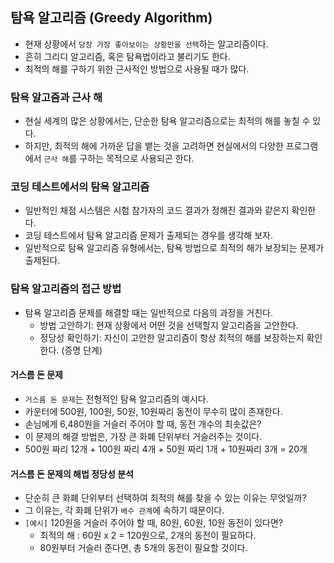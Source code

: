 ## 탐욕 알고리즘 (Greedy Algorithm)
- 현재 상황에서 `당장 가장 좋아보이는 상황만을 선택`하는 알고리즘이다.
- 흔히 그리디 알고리즘, 혹은 탐욕법이라고 불리기도 한다.
- 최적의 해를 구하기 위한 근사적인 방법으로 사용될 때가 많다.

### 탐욕 알고즘과 근사 해  
- 현실 세계의 많은 상황에서는, 단순한 탐욕 알고리즘으로는 최적의 해를 놓칠 수 있다. 
- 하지만, 최적의 해에 가까운 답을 뱉는 것을 고려하면 현실에서의 다양한 프로그램에서 `근사 해`를 구하는 목적으로 사용되곤 한다. 

### 코딩 테스트에서의 탐욕 알고리즘
- 일반적인 채점 시스템은 시험 참가자의 코드 결과가 정해진 결과와 같은지 확인한다. 
- 코딩 테스트에서 탐욕 알고리즘 문제가 출제되는 경우를 생각해 보자.
- 일반적으로 탐욕 알고리즘 유형에서는, 탐욕 방법으로 최적의 해가 보장되는 문제가 출제된다. 

### 탐욕 알고리즘의 접근 방법
- 탐욕 알고리즘 문제를 해결할 때는 일반적으로 다음의 과정을 거친다.
  - 방법 고안하기: 현재 상황에서 어떤 것을 선택할지 알고리즘을 고안한다.
  - 정당성 확인하기: 자신이 고안한 알고리즘이 항상 최적의 해를 보장하는지 확인한다. (증명 단계)

#### 거스름 돈 문제 
- `거스름 돈 문제`는 전형적인 탐욕 알고리즘의 예시다.
- 카운터에 500원, 100원, 50원, 10원짜리 동전이 무수히 많이 존재한다.
- 손님에게 6,480원을 거슬러 주어야 할 때, 동전 개수의 최솟값은?
- 이 문제의 해결 방법은, 가장 큰 화폐 단위부터 거슬러주는 것이다.
- 500원 짜리 12개 + 100원 짜리 4개 + 50원 짜리 1개  + 10원짜리 3개 = 20개 

#### 거스름 돈 문제의 해법 정당성 분석 
- 단순히 큰 화폐 단위부터 선택하여 최적의 해를 찾을 수 있는 이유는 무엇일까? 
- 그 이유는, 각 화폐 단위가 `배수 관계`에 속하기 때문이다. 
- `[예시]` 120원을 거슬러 주어야 할 때, 80원, 60원, 10원 동전이 있다면?
  - 최적의 해 : 60원 x 2 = 120원으로, 2개의 동전이 필요하다.
  - 80원부터 거슬러 준다면, 총 5개의 동전이 필요할 것이다. 
